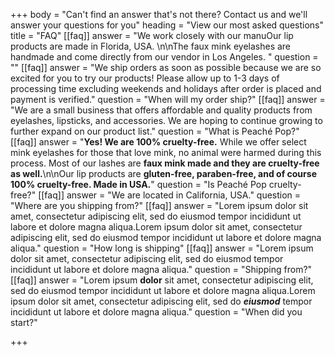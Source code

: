 +++
body = "Can't find an answer that's not there? Contact us and we'll answer your questions for you"
heading = "View our most asked questions"
title = "FAQ"
[[faq]]
answer = "We work closely with our manuOur lip products are made in Florida, USA. \n\nThe faux mink eyelashes are handmade and come directly from our vendor in Los Angeles. "
question = ""
[[faq]]
answer = "We ship orders as soon as possible because we are so excited for you to try our products! Please allow up to 1-3 days of processing time excluding weekends and holidays after order is placed and payment is verified."
question = "When will my order ship?"
[[faq]]
answer = "We are a small business that offers affordable and quality products from eyelashes, lipsticks, and accessories. We are hoping to continue growing to further expand on our product list."
question = "What is Peaché Pop?"
[[faq]]
answer = "**Yes! We are 100% cruelty-free.** While we offer select mink eyelashes for those that love mink, no animal were harmed during this process. Most of our lashes are **faux mink made and they are cruelty-free as well.**\n\nOur lip products are **gluten-free, paraben-free, and of course 100% cruelty-free. Made in USA.**"
question = "Is Peaché Pop cruelty-free?"
[[faq]]
answer = "We are located in California, USA."
question = "Where are you shipping from?"
[[faq]]
answer = "Lorem ipsum dolor sit amet, consectetur adipiscing elit, sed do eiusmod tempor incididunt ut labore et dolore magna aliqua.Lorem ipsum dolor sit amet, consectetur adipiscing elit, sed do eiusmod tempor incididunt ut labore et dolore magna aliqua."
question = "How long is shipping"
[[faq]]
answer = "Lorem ipsum dolor sit amet, consectetur adipiscing elit, sed do eiusmod tempor incididunt ut labore et dolore magna aliqua."
question = "Shipping from?"
[[faq]]
answer = "Lorem ipsum **dolor** sit amet, consectetur adipiscing elit, sed do eiusmod tempor incididunt ut labore et dolore magna aliqua.Lorem ipsum dolor sit amet, consectetur adipiscing elit, sed do **_eiusmod_** tempor incididunt ut labore et dolore magna aliqua."
question = "When did you start?"

+++
